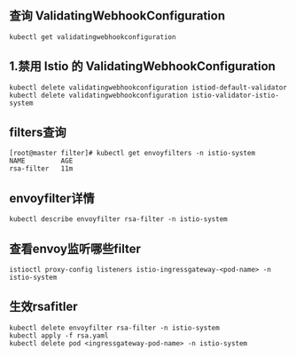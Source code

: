 ## 查询 ValidatingWebhookConfiguration
```
kubectl get validatingwebhookconfiguration 
```

## 1.禁用 Istio 的 ValidatingWebhookConfiguration
```
kubectl delete validatingwebhookconfiguration istiod-default-validator  
kubectl delete validatingwebhookconfiguration istio-validator-istio-system
```

## filters查询
```
[root@master filter]# kubectl get envoyfilters -n istio-system
NAME         AGE
rsa-filter   11m
```


##  envoyfilter详情
```
kubectl describe envoyfilter rsa-filter -n istio-system
```

## 查看envoy监听哪些filter
```
istioctl proxy-config listeners istio-ingressgateway-<pod-name> -n istio-system
```

## 生效rsafitler
```
kubectl delete envoyfilter rsa-filter -n istio-system
kubectl apply -f rsa.yaml
kubectl delete pod <ingressgateway-pod-name> -n istio-system
```